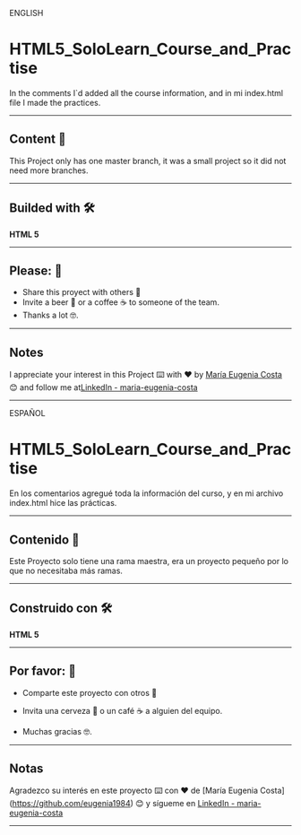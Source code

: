 ENGLISH

# HTML5_SoloLearn_Course_and_Practise

In the comments I`d added all the course information, and in mi index.html file I made the practices.

---

## Content 🚀

This Project only has one master branch, it was a small project so it did not need more branches.

---

## Builded with 🛠️

**HTML 5** 

---

## Please: 🎁

* Share this proyect with others 📢
* Invite a beer 🍺 or a coffee ☕  to someone of the team. 
* Thanks a lot 🤓.
  
---

## Notes

I appreciate your interest in this Project ⌨️ with ❤️ by [María Eugenia Costa](https://github.com/eugenia1984) 😊 and follow me at[LinkedIn - maria-eugenia-costa](https://www.linkedin.com/in/maria-eugenia-costa/)

---

ESPAÑOL

# HTML5_SoloLearn_Course_and_Practise

En los comentarios agregué toda la información del curso, y en mi archivo index.html hice las prácticas.

---

## Contenido 🚀

Este Proyecto solo tiene una rama maestra, era un proyecto pequeño por lo que no necesitaba más ramas.

---

## Construido con 🛠️

**HTML 5**

---

## Por favor: 🎁

* Comparte este proyecto con otros 📢

* Invita una cerveza 🍺 o un café ☕ a alguien del equipo.

* Muchas gracias 🤓.

---

## Notas

Agradezco su interés en este proyecto ⌨️ con ❤️ de [María Eugenia Costa] (https://github.com/eugenia1984) 😊 y sígueme en [LinkedIn - maria-eugenia-costa](https://www.linkedin.com/in/maria-eugenia-costa/)


---


